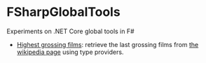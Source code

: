# FSharpGlobalTools

Experiments on .NET Core global tools in F#

- [Highest grossing films](/highest-grossing-films): retrieve the last grossing films from [the wikipedia page](https://en.wikipedia.org/wiki/List_of_highest-grossing_films) using type providers.